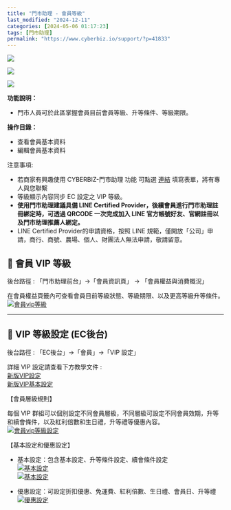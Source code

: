 ```yaml
---
title: "門市助理 - 會員等級"
last_modified: "2024-12-11"
categories: [2024-05-06 01:17:23]
tags: [門市助理]
permalink: "https://www.cyberbiz.io/support/?p=41833"
---
```


![](https://www.cyberbiz.io/support/wp-content/uploads/適用站別.png)

[![](https://www.cyberbiz.io/support/wp-content/uploads/台灣站.png)](https://www.cyberbiz.io/support/?page_id=2490)

[![](https://www.cyberbiz.io/support/wp-content/uploads/門市助理.png)](https://www.cyberbiz.io/support/?page_id=42126)

**功能說明：**  

* 門市人員可於此區掌握會員目前會員等級、升等條件、等級期限。

**操作目錄：**

* 查看會員基本資料
* 編輯會員基本資料

注意事項:  

* 若商家有興趣使用 CYBERBIZ-門市助理 功能 可點選 [連結](https://docs.google.com/forms/d/e/1FAIpQLScAzqU3OckpsS-XBy3yvioKksDBazronFTuEl_RBonxCATHaQ/viewform) 填寫表單，將有專人與您聯繫
* 等級顯示內容同步 EC 設定之 VIP 等級。
* **使用門市助理建議具備 LINE Certified Provider，後續會員進行門市助理註冊綁定時，可透過 QRCODE 一次完成加入 LINE 官方帳號好友、官網註冊以及門市助理推薦人綁定。**
* LINE Certified Provider的申請資格，按照 LINE 規範，僅開放「公司」申請，商行、商號、農場、個人、財團法人無法申請，敬請留意。

## 📌 會員 VIP 等級


後台路徑 :  「門市助理前台」→「會員資訊頁」 → 「會員權益與消費概況」  

在會員權益頁籤內可查看會員目前等級狀態、等級期限、以及更高等級升等條件。  
[![會員vip等級](https://www.cyberbiz.io/support/wp-content/uploads/門市助理-會員等級01.png)](https://www.cyberbiz.io/support/wp-content/uploads/門市助理-會員等級01.png)

* * *

## 📌 VIP 等級設定 (EC後台)


後台路徑 :  「EC後台」→「會員」→「VIP 設定」  


詳細 VIP 設定請查看下方教學文件 :  
[新版VIP設定](https://www.cyberbiz.io/support/?p=11860)  
[新版VIP基本設定](https://www.cyberbiz.io/support/?p=12291)  




【會員層級規則】

每個 VIP 群組可以個別設定不同會員層級，不同層級可設定不同會員效期，升等和續會條件，以及紅利倍數和生日禮，升等禮等優惠內容。  
[![會員vip等級設定](https://www.cyberbiz.io/support/wp-content/uploads/門市助理-會員等級02.png)](https://www.cyberbiz.io/support/wp-content/uploads/門市助理-會員等級02.png)  


【基本設定和優惠設定】

* 基本設定：包含基本設定、升等條件設定、續會條件設定  
[![基本設定](https://www.cyberbiz.io/support/wp-content/uploads/門市助理-會員等級03.png)](https://www.cyberbiz.io/support/wp-content/uploads/門市助理-會員等級03.png)  
[![基本設定](https://www.cyberbiz.io/support/wp-content/uploads/門市助理-會員等級04.png)](https://www.cyberbiz.io/support/wp-content/uploads/門市助理-會員等級04.png)



* 優惠設定：可設定折扣優惠、免運費、紅利倍數、生日禮、會員日、升等禮  
[![優惠設定](https://www.cyberbiz.io/support/wp-content/uploads/門市助理-會員等級05.png)](https://www.cyberbiz.io/support/wp-content/uploads/門市助理-會員等級05.png)



